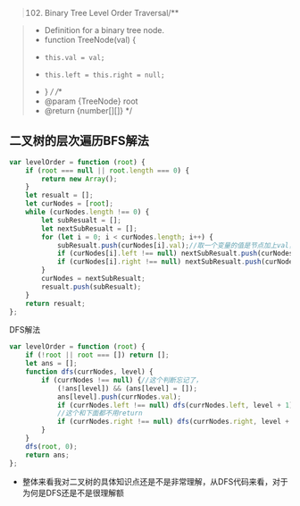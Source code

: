 > 102. Binary Tree Level Order Traversal/**

>  * Definition for a binary tree node.
>  * function TreeNode(val) {
>  *     this.val = val;
>  *     this.left = this.right = null;
>  * }
>  */
> /**
>  * @param {TreeNode} root
>  * @return {number[][]}
>  */

## 二叉树的层次遍历BFS解法
```js
var levelOrder = function (root) {
    if (root === null || root.length === 0) {
        return new Array();
    }
    let resualt = [];
    let curNodes = [root];
    while (curNodes.length !== 0) {
        let subResualt = [];
        let nextSubResualt = [];
        for (let i = 0; i < curNodes.length; i++) {
            subResualt.push(curNodes[i].val);//取一个变量的值是节点加上val，左节点和右节点同样额取法
            if (curNodes[i].left !== null) nextSubResualt.push(curNodes[i].left);
            if (curNodes[i].right !== null) nextSubResualt.push(curNodes[i].right);
        }
        curNodes = nextSubResualt;
        resualt.push(subResualt);
    }
    return resualt;
};

```

DFS解法
```js
var levelOrder = function (root) {
    if (!root || root === []) return [];
    let ans = [];
    function dfs(currNodes, level) {
        if (currNodes !== null) {//这个判断忘记了，
            (!ans[level]) && (ans[level] = []);
            ans[level].push(currNodes.val);
            if (currNodes.left !== null) dfs(currNodes.left, level + 1);
            //这个和下面都不用return
            if (currNodes.right !== null) dfs(currNodes.right, level + 1);
        }
    }
    dfs(root, 0);
    return ans;
};
```
- 整体来看我对二叉树的具体知识点还是不是非常理解，从DFS代码来看，对于为何是DFS还是不是很理解额